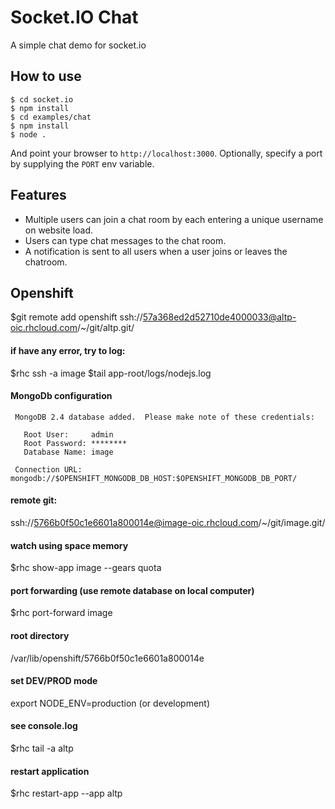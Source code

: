 
# Socket.IO Chat

A simple chat demo for socket.io

## How to use

```
$ cd socket.io
$ npm install
$ cd examples/chat
$ npm install
$ node .
```

And point your browser to `http://localhost:3000`. Optionally, specify
a port by supplying the `PORT` env variable.

## Features

- Multiple users can join a chat room by each entering a unique username
on website load.
- Users can type chat messages to the chat room.
- A notification is sent to all users when a user joins or leaves
the chatroom.

## Openshift
$git remote add openshift ssh://57a368ed2d52710de4000033@altp-oic.rhcloud.com/~/git/altp.git/

#### if have any error, try to log:
 $rhc ssh -a image
 $tail app-root/logs/nodejs.log

#### MongoDb configuration
````
 MongoDB 2.4 database added.  Please make note of these credentials:

   Root User:     admin
   Root Password: ********
   Database Name: image

 Connection URL: mongodb://$OPENSHIFT_MONGODB_DB_HOST:$OPENSHIFT_MONGODB_DB_PORT/
````

#### remote git:
 ssh://5766b0f50c1e6601a800014e@image-oic.rhcloud.com/~/git/image.git/

#### watch using space memory
 $rhc show-app image --gears quota

#### port forwarding (use remote database on local computer)
 $rhc port-forward image
 
#### root directory
 /var/lib/openshift/5766b0f50c1e6601a800014e
 
#### set DEV/PROD mode
 export NODE_ENV=production (or development)
 
#### see console.log
 $rhc tail -a altp

#### restart application
 $rhc restart-app --app altp
 
